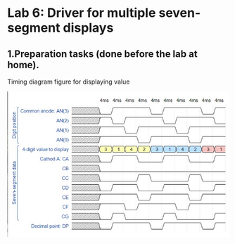 # Lab 6: Driver for multiple seven-segment displays

## 1.Preparation tasks (done before the lab at home).
Timing diagram figure for displaying value 

![Timing diagram figure for displaying value ](IMAGES/diagram1.jpg)
